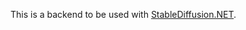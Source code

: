 This is a backend to be used with [StableDiffusion.NET](https://www.nuget.org/packages/StableDiffusion.NET).